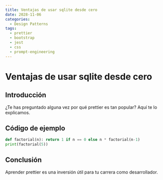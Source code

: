 ```yaml
---
title: Ventajas de usar sqlite desde cero
date: 2028-11-06
categories:
  - Design Patterns
tags:
  - prettier
  - bootstrap
  - jest
  - css
  - prompt-engineering
---
```


# Ventajas de usar sqlite desde cero

## Introducción

¿Te has preguntado alguna vez por qué prettier es tan popular? Aquí te lo explicamos.

## Código de ejemplo

```python
def factorial(n): return 1 if n == 0 else n * factorial(n-1)
print(factorial(5))
```

## Conclusión

Aprender prettier es una inversión útil para tu carrera como desarrollador.